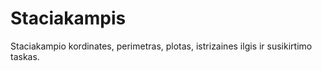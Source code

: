 # Staciakampis
Staciakampio kordinates, perimetras, plotas, istrizaines ilgis ir susikirtimo taskas.
